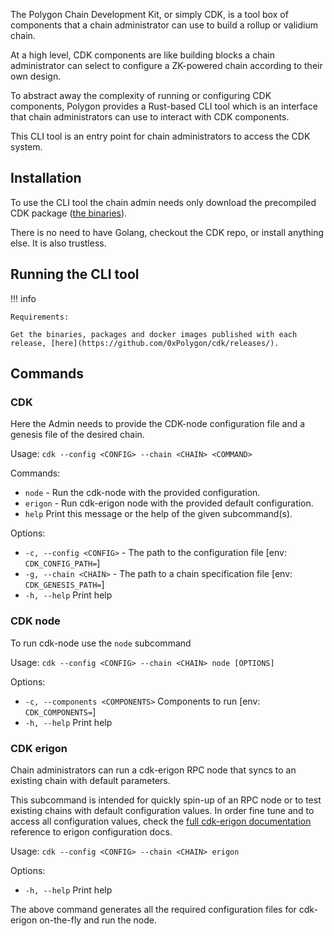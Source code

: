 The Polygon Chain Development Kit, or simply CDK, is a tool box of components that a chain administrator can use to build a rollup or validium chain.

At a high level, CDK components are like building blocks a chain administrator can select to configure a ZK-powered chain according to their own design.

To abstract away the complexity of running or configuring CDK components, Polygon provides a Rust-based CLI tool which is an interface that chain administrators can use to interact with CDK components.

This CLI tool is an entry point for chain administrators to access the CDK system.

## Installation

To use the CLI tool the chain admin needs only download the precompiled CDK package ([the binaries](https://github.com/0xPolygon/cdk/releases/)).

There is no need to have Golang, checkout the CDK repo, or install anything else. It is also trustless.

## Running the CLI tool

!!! info
    
    Requirements:

    Get the binaries, packages and docker images published with each release, [here](https://github.com/0xPolygon/cdk/releases/).
    
## Commands

### CDK

Here the Admin needs to provide the CDK-node configuration file and a genesis file of the desired chain.

Usage: `cdk --config <CONFIG> --chain <CHAIN> <COMMAND>`

Commands:
* `node` - Run the cdk-node with the provided configuration. 
* `erigon` - Run cdk-erigon node with the provided default configuration. 
* `help`    Print this message or the help of the given subcommand(s). 

Options:
* `-c, --config <CONFIG>` - The path to the configuration file [env: `CDK_CONFIG_PATH=`]
* `-g, --chain <CHAIN>` - The path to a chain specification file [env: `CDK_GENESIS_PATH=`]
* `-h, --help`             Print help

### CDK node

To run cdk-node use the `node` subcommand

Usage: `cdk --config <CONFIG> --chain <CHAIN> node [OPTIONS]`

Options:
* `-c, --components <COMPONENTS>`  Components to run [env: `CDK_COMPONENTS=`]
* `-h, --help`             Print help

### CDK erigon

Chain administrators can run a cdk-erigon RPC node that syncs to an existing chain with default parameters.

This subcommand is intended for quickly spin-up of an RPC node or to test existing chains with default configuration values. In order fine tune and to access all configuration values, check the [full cdk-erigon documentation](../../cdk/getting-started/cdk-erigon/index.md) reference to erigon configuration docs.

Usage: `cdk --config <CONFIG> --chain <CHAIN> erigon`

Options:
* `-h, --help`  Print help

The above command generates all the required configuration files for cdk-erigon on-the-fly and run the node.
